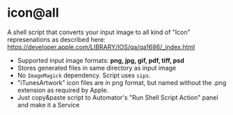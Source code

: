 # icon@all

A shell script that converts your input image to all kind of "Icon" represenations as described here: https://developer.apple.com/LIBRARY/IOS/qa/qa1686/_index.html

- Supported input image formats: **png, jpg, gif, pdf, tiff, psd**
- Stores generated files in same directory as input image
- No `ImageMagick` dependency. Script uses `sips`.
- "iTunesArtwork" icon files are in png format, but named without the .png extension as required by Apple.
- Just copy&paste script to Automator's "Run Shell Script Action" panel and make it a Service

